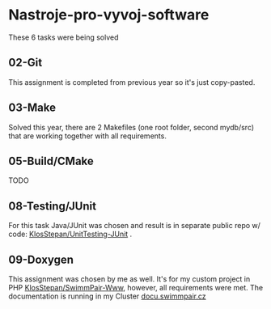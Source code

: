 # Nastroje-pro-vyvoj-software
These 6 tasks were being solved
## 02-Git
This assignment is completed from previous year so it's just copy-pasted.  
## 03-Make
Solved this year, there are 2 Makefiles (one root folder, second mydb/src) that are working together with all requirements.  
## 05-Build/CMake
TODO  
## 08-Testing/JUnit
For this task Java/JUnit was chosen and result is in separate public repo w/ code: [KlosStepan/UnitTesting-JUnit](https://github.com/KlosStepan/UnitTesting-JUnit) .
## 09-Doxygen
This assignment was chosen by me as well. It's for my custom project in PHP [KlosStepan/SwimmPair-Www](https://github.com/KlosStepan/SwimmPair-Www), however, all requirements were met. The documentation is running in my Cluster [docu.swimmpair.cz](http://docu.swimmpair.cz) 